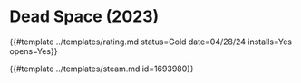 # Dead Space (2023)

{{#template ../templates/rating.md status=Gold date=04/28/24 installs=Yes opens=Yes}}

{{#template ../templates/steam.md id=1693980}}